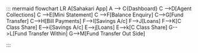 ::: mermaid
 flowchart LR
    A[Sahakari App] 
    A --> C{Dashboard}
    C -->D[Agent Collections]
    C -->E[Mini Statement]
    C -->F[Balance Enquiry]
    C-->G[Fund Transfer]
    C-->H[Bill Payments]
    F-->I[Savings A/c]
    F-->J[Loans]
    F-->K[C Class Share]
    E-->i[Savings A/c]
    E-->j[Loans]
    E-->k[C Class Share]
    G-->L[Fund Transfer Within]
    G-->M[Fund Transfer Out Side]
  
:::
